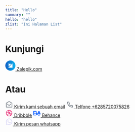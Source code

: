 ```yaml
---
title: "Hello"
summary: ""
hello: "hello"
zlist: "Ini Halaman List"
---
```



<!-- Ikuti Kami -->
<!-- End Follow-->
<div class="text-center">
            <div id="title_header_home" class="py-2 zalepik_wrap_button_iconcontact box-border mx-auto">
                <h1 class="text-blue-500 text-3xl uppercase font-black"><b>Kunjungi</b></h1>
                <a href="../index.html"
                    class="mb-20 mt-4 transition duration-200 inline-block border border-blue-500 px-4 py-5 w-full mt-4 text-white hover:border-blue-500 bg-blue-500 shadow-8xl hover:shadow-2xl text-left">
                    <svg class="inline-block align-middle mr-3" xmlns="http://www.w3.org/2000/svg" xmlns:xlink="http://www.w3.org/1999/xlink" width="32" height="32" viewBox="0 0 32 32">
                        <defs>
                          <linearGradient id="linear-gradient" x1="0.5" x2="0.5" y2="1" gradientUnits="objectBoundingBox">
                            <stop offset="0" stop-color="#0fb3ee"/>
                            <stop offset="1" stop-color="#0e5dc4"/>
                          </linearGradient>
                        </defs>
                        <g id="logo-color-small" transform="translate(-0.003 -289.063)">
                          <g id="Group_1" data-name="Group 1" transform="translate(0.003 289.063)">
                            <rect id="Rectangle_11" data-name="Rectangle 11" width="32" height="32" rx="16" transform="translate(32) rotate(90)" fill="url(#linear-gradient)"/>
                            <path id="Path_4" data-name="Path 4" d="M13.557,0V13.557H0Z" transform="translate(9.157 9.157)" fill="#fff"/>
                            <path id="Path_5" data-name="Path 5" d="M1.586,0V1.586H0Z" transform="translate(10.414 10.414) rotate(180)" fill="#fff"/>
                            <path id="Path_6" data-name="Path 6" d="M8.858,0V8.858H0Z" transform="translate(19.273 19.273) rotate(180)" fill="#fff"/>
                          </g>
                        </g>
                      </svg>
                      <span class="inline-block align-middle">Zalepik.com</span></a><br>
                      <h1 class="text-DEFAULT text-2xl"><b>Atau</b></h1>
            <a href="mailto:zalepik@outlook.com"
                class="mb-0 transition duration-100 inline-block text-DEFAULT border border-green-500 px-4 py-3 w-full mt-4 hover:text-white hover:border-blue-500 hover:bg-blue-500 hover:shadow-2xl text-left">
                <svg class="inline-block align-middle mr-3" xmlns="http://www.w3.org/2000/svg" viewBox="0 0 24 24"
                    width="24" height="24">
                    <path fill="none" d="M0 0h24v24H0z" />
                    <path fill="rgba(54, 66, 80, 0.6039215686274509)" class="svg_hover_white"
                        d="M2.243 6.854L11.49 1.31a1 1 0 0 1 1.029 0l9.238 5.545a.5.5 0 0 1 .243.429V20a1 1 0 0 1-1 1H3a1 1 0 0 1-1-1V7.283a.5.5 0 0 1 .243-.429zM4 8.133V19h16V8.132l-7.996-4.8L4 8.132zm8.06 5.565l5.296-4.463 1.288 1.53-6.57 5.537-6.71-5.53 1.272-1.544 5.424 4.47z" />
                </svg>
                <span class="inline-block align-middle">Kirim kami sebuah email</span></a>
                            <a href="tel:6285720075826" class="text-DEFAULT transition duration-100 inline-block border border-green-500 px-4 py-3 w-full mt-4 hover:text-white hover:border-blue-500 hover:bg-blue-500 hover:shadow-2xl text-left">
                                <svg class="inline-block align-middle mr-3" xmlns="http://www.w3.org/2000/svg" viewBox="0 0 24 24" width="24" height="24"><path fill="none" d="M0 0h24v24H0z"></path><path d="M9.366 10.682a10.556 10.556 0 0 0 3.952 3.952l.884-1.238a1 1 0 0 1 1.294-.296 11.422 11.422 0 0 0 4.583 1.364 1 1 0 0 1 .921.997v4.462a1 1 0 0 1-.898.995c-.53.055-1.064.082-1.602.082C9.94 21 3 14.06 3 5.5c0-.538.027-1.072.082-1.602A1 1 0 0 1 4.077 3h4.462a1 1 0 0 1 .997.921A11.422 11.422 0 0 0 10.9 8.504a1 1 0 0 1-.296 1.294l-1.238.884zm-2.522-.657l1.9-1.357A13.41 13.41 0 0 1 7.647 5H5.01c-.006.166-.009.333-.009.5C5 12.956 11.044 19 18.5 19c.167 0 .334-.003.5-.01v-2.637a13.41 13.41 0 0 1-3.668-1.097l-1.357 1.9a12.442 12.442 0 0 1-1.588-.75l-.058-.033a12.556 12.556 0 0 1-4.702-4.702l-.033-.058a12.442 12.442 0 0 1-.75-1.588z" fill="rgba(54, 66, 80, 0.604)" class="svg_hover_white"></path>
                                </svg>
                                <span class="inline-block align-middle">Telfone +6285720075826</span></a>
                <div class="mt-0 mb-12 grid grid-cols-12 gap-x-4">
                    <a href="https://www.dribbble.com/zalepik" target="_blank"
                        class="transition duration-100 inline-block text-dribbble border border-dribbble px-4 py-3 col-start-1 col-end-7 mt-4 hover:text-white hover:border-dribbble hover:bg-dribbble hover:shadow-2xl">
                        <svg class="inline-block align-middle mr-3" xmlns="http://www.w3.org/2000/svg" viewBox="0 0 24 24"
                            width="24" height="24">
                            <path fill="none" d="M0 0h24v24H0z" />
                            <path fill=" #ea4c89 " class="svg_hover_white"
                                d="M19.989 11.572a7.96 7.96 0 0 0-1.573-4.351 9.749 9.749 0 0 1-.92.87 13.157 13.157 0 0 1-3.313 2.01c.167.35.32.689.455 1.009v.003a9.186 9.186 0 0 1 .11.27c1.514-.17 3.11-.108 4.657.101.206.028.4.058.584.088zm-9.385-7.45a46.164 46.164 0 0 1 2.692 4.27c1.223-.482 2.234-1.09 3.048-1.767a7.88 7.88 0 0 0 .796-.755A7.968 7.968 0 0 0 12 4a8.05 8.05 0 0 0-1.396.121zM4.253 9.997a29.21 29.21 0 0 0 2.04-.123 31.53 31.53 0 0 0 4.862-.822 54.365 54.365 0 0 0-2.7-4.227 8.018 8.018 0 0 0-4.202 5.172zm1.53 7.038c.388-.567.898-1.205 1.575-1.899 1.454-1.49 3.17-2.65 5.156-3.29l.062-.018c-.165-.364-.32-.689-.476-.995-1.836.535-3.77.869-5.697 1.042-.94.085-1.783.122-2.403.128a7.967 7.967 0 0 0 1.784 5.032zm9.222 2.38a35.947 35.947 0 0 0-1.632-5.709c-2.002.727-3.597 1.79-4.83 3.058a9.77 9.77 0 0 0-1.317 1.655A7.964 7.964 0 0 0 12 20a7.977 7.977 0 0 0 3.005-.583zm1.873-1.075a7.998 7.998 0 0 0 2.987-4.87c-.34-.085-.771-.17-1.245-.236a12.023 12.023 0 0 0-3.18-.033 39.368 39.368 0 0 1 1.438 5.14zM12 22C6.477 22 2 17.523 2 12S6.477 2 12 2s10 4.477 10 10-4.477 10-10 10z" />
                            </svg> <span class="align-middle">Dribbble</span></a></a>
                    <a href="https://www.behance.net/zalepik" target="_blank"
                        class="transition duration-100 inline-block col-start-7 col-end-13 mt-4 border border-Behance px-4 py-3 w-full mt-4 text-Behance hover:text-white hover:border-Behance hover:bg-Behance hover:shadow-2xl text-left">
                        <svg class="inline-block align-middle mr-3" xmlns="http://www.w3.org/2000/svg"
                            viewBox="0 0 24 24" width="24" height="24">
                            <path fill="none" d="M0 0h24v24H0z" />
                            <path fill="#0057ff" class="svg_hover_white"
                                d="M7.5 11a2 2 0 1 0 0-4H3v4h4.5zm1 2H3v4h5.5a2 2 0 1 0 0-4zm2.063-1.428A4 4 0 0 1 8.5 19H1V5h6.5a4 4 0 0 1 3.063 6.572zM15.5 6H21v1.5h-5.5V6zm7.5 8.5h-7.5v.25A2.75 2.75 0 0 0 20.7 16h2.134a4.752 4.752 0 0 1-9.334-1.25v-1.5a4.75 4.75 0 1 1 9.5 0v1.25zm-2.104-2a2.751 2.751 0 0 0-5.292 0h5.292z" />
                            </svg> <span class="align-middle">Behance</span></a><br>
                            <a href="https://api.whatsapp.com/send?phone=6285720075826&amp;text=&amp;source=&amp;data=" target="_blank" class="transition duration-100 inline-block col-start-1 col-end-13 mt-4 border px-4 py-3 w-full mt-4 text-white border-whatsapp hover:opacity-90 bg-whatsapp shadow-8xl hover:shadow-2xl text-left">
                                <svg class="inline-block align-middle mr-3" xmlns="http://www.w3.org/2000/svg" viewBox="0 0 24 24" width="24" height="24">
                                    <path fill="none" d="M0 0h24v24H0z"></path>
                                    <path fill="#DDDAF7" d="M7.253 18.494l.724.423A7.953 7.953 0 0 0 12 20a8 8 0 1 0-8-8c0 1.436.377 2.813 1.084 4.024l.422.724-.653 2.401 2.4-.655zM2.004 22l1.352-4.968A9.954 9.954 0 0 1 2 12C2 6.477 6.477 2 12 2s10 4.477 10 10-4.477 10-10 10a9.954 9.954 0 0 1-5.03-1.355L2.004 22zM8.391 7.308c.134-.01.269-.01.403-.004.054.004.108.01.162.016.159.018.334.115.393.249.298.676.588 1.357.868 2.04.062.152.025.347-.093.537a4.38 4.38 0 0 1-.263.372c-.113.145-.356.411-.356.411s-.099.118-.061.265c.014.056.06.137.102.205l.059.095c.256.427.6.86 1.02 1.268.12.116.237.235.363.346.468.413.998.75 1.57 1l.005.002c.085.037.128.057.252.11.062.026.126.049.191.066a.35.35 0 0 0 .367-.13c.724-.877.79-.934.796-.934v.002a.482.482 0 0 1 .378-.127c.06.004.121.015.177.04.531.243 1.4.622 1.4.622l.582.261c.098.047.187.158.19.265.004.067.01.175-.013.373-.032.259-.11.57-.188.733a1.155 1.155 0 0 1-.21.302 2.378 2.378 0 0 1-.33.288 3.71 3.71 0 0 1-.125.09 5.024 5.024 0 0 1-.383.22 1.99 1.99 0 0 1-.833.23c-.185.01-.37.024-.556.014-.008 0-.568-.087-.568-.087a9.448 9.448 0 0 1-3.84-2.046c-.226-.199-.435-.413-.649-.626-.89-.885-1.562-1.84-1.97-2.742A3.47 3.47 0 0 1 6.9 9.62a2.729 2.729 0 0 1 .564-1.68c.073-.094.142-.192.261-.305.127-.12.207-.184.294-.228a.961.961 0 0 1 .371-.1z"></path>
                                    </svg> <span class="align-middle">Kirim pesan whatsapp</span></a>
                </div>
            </div>
        </div>
        <!-- End Footer Bottom -->
    </footer>